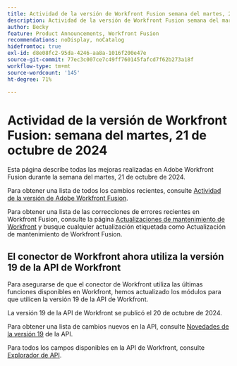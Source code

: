 ```yaml
---
title: Actividad de la versión de Workfront Fusion semana del martes, 21 de octubre de 2024
description: Actividad de la versión de Workfront Fusion semana del martes, 21 de octubre de 2024
author: Becky
feature: Product Announcements, Workfront Fusion
recommendations: noDisplay, noCatalog
hidefromtoc: true
exl-id: d8e08fc2-95da-4246-aa8a-1016f200e47e
source-git-commit: 77ec3c007ce7c49ff760145fafcd7f62b273a18f
workflow-type: tm+mt
source-wordcount: '145'
ht-degree: 71%

---
```


# Actividad de la versión de Workfront Fusion: semana del martes, 21 de octubre de 2024

Esta página describe todas las mejoras realizadas en Adobe Workfront Fusion durante la semana del martes, 21 de octubre de 2024.

Para obtener una lista de todos los cambios recientes, consulte [Actividad de la versión de Adobe Workfront Fusion](/help/workfront-fusion/fusion-product-releases/fusion-release-activity.md).

Para obtener una lista de las correcciones de errores recientes en Workfront Fusion, consulte la página [Actualizaciones de mantenimiento de Workfront](https://experienceleague.adobe.com/docs/workfront-known-issues/releases/current-updates.html?lang=es) y busque cualquier actualización etiquetada como Actualización de mantenimiento de Workfront Fusion.

## El conector de Workfront ahora utiliza la versión 19 de la API de Workfront

Para asegurarse de que el conector de Workfront utiliza las últimas funciones disponibles en Workfront, hemos actualizado los módulos para que utilicen la versión 19 de la API de Workfront.

La versión 19 de la API de Workfront se publicó el 20 de octubre de 2024.

Para obtener una lista de cambios nuevos en la API, consulte [Novedades de la versión 19](https://experienceleague.adobe.com/en/docs/workfront/using/adobe-workfront-api/api-notes/new-api-version-19) de la API.

Para todos los campos disponibles en la API de Workfront, consulte [Explorador de API](https://developer.adobe.com/workfront/api-explorer).
